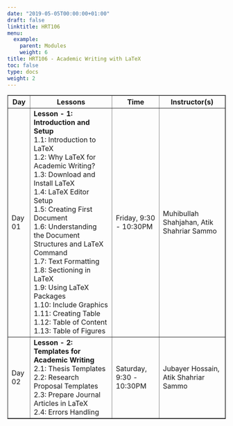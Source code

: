```yaml
---
date: "2019-05-05T00:00:00+01:00"
draft: false
linktitle: HRT106
menu:
  example:
    parent: Modules
    weight: 6
title: HRT106 - Academic Writing with LaTeX
toc: false
type: docs
weight: 2
---
```



<table border = "1">
        <tr>
            <th style="text-align:center">Day</th>
            <th style="text-align:center">Lessons</th>
            <th style="text-align:center">Time</th>
            <th style="text-align:center">Instructor(s)</th>
        </tr>
        <tr>
           <td>Day 01</td>
           <td>
           <b>Lesson - 1: Introduction and Setup</b> <br>
           1.1: Introduction to LaTeX<br/>
           1.2: Why LaTeX for Academic Writing?<br/>
           1.3: Download and Install LaTeX<br/>
           1.4: LaTeX Editor Setup<br/>
           1.5: Creating First Document<br>
           1.6: Understanding the Document Structures and LaTeX Command<br>
           1.7: Text Formatting<br/>
           1.8: Sectioning in LaTeX<br/>
           1.9: Using LaTeX Packages<br/>
           1.10: Include Graphics<br/>
           1.11: Creating Table<br/>
           1.12: Table of Content<br/>
           1.13: Table of Figures<br/>
           </td>
           <td>
            Friday, 9:30 - 10:30PM
           </td>
           <td>Muhibullah Shahjahan, Atik Shahriar Sammo</td>
        </tr>
        <tr>
        <td>Day 02 </td>
        <td>
          <b>Lesson - 2: Templates for Academic Writing</b> <br>
          2.1: Thesis Templates<br/>
          2.2: Research Proposal Templates<br/>
          2.3: Prepare Journal Articles in LaTeX<br>
          2.4: Errors Handling<br>
        </td>
           <td>Saturday, 9:30 - 10:30PM</td>
           <td>Jubayer Hossain, Atik Shahriar Sammo</td>
        </tr>
 </table>
